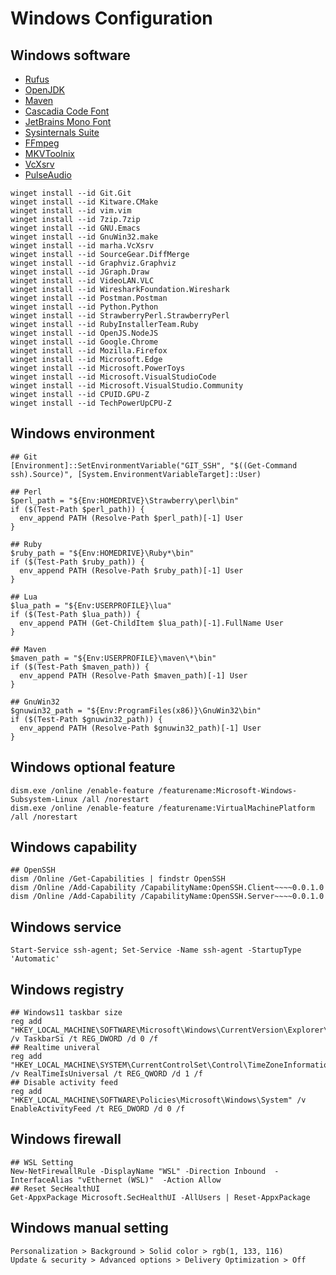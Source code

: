# Windows Configuration

## Windows software

- [Rufus](http://rufus.ie/)
- [OpenJDK](https://developers.redhat.com/products/openjdk/download)
- [Maven](https://maven.apache.org/download.cgi)
- [Cascadia Code Font](https://github.com/microsoft/cascadia-code)
- [JetBrains Mono Font](https://github.com/JetBrains/JetBrainsMono)
- [Sysinternals Suite](https://docs.microsoft.com/en-us/sysinternals/downloads/)
- [FFmpeg](https://www.gyan.dev/ffmpeg/builds/)
- [MKVToolnix](https://www.fosshub.com/MKVToolNix.html)
- [VcXsrv](https://sourceforge.net/projects/vcxsrv/)
- [PulseAudio](https://www.freedesktop.org/wiki/Software/PulseAudio/Ports/Windows/Support/)

```
winget install --id Git.Git
winget install --id Kitware.CMake
winget install --id vim.vim
winget install --id 7zip.7zip
winget install --id GNU.Emacs
winget install --id GnuWin32.make
winget install --id marha.VcXsrv
winget install --id SourceGear.DiffMerge
winget install --id Graphviz.Graphviz
winget install --id JGraph.Draw
winget install --id VideoLAN.VLC
winget install --id WiresharkFoundation.Wireshark
winget install --id Postman.Postman
winget install --id Python.Python
winget install --id StrawberryPerl.StrawberryPerl
winget install --id RubyInstallerTeam.Ruby
winget install --id OpenJS.NodeJS
winget install --id Google.Chrome
winget install --id Mozilla.Firefox
winget install --id Microsoft.Edge
winget install --id Microsoft.PowerToys
winget install --id Microsoft.VisualStudioCode
winget install --id Microsoft.VisualStudio.Community
winget install --id CPUID.GPU-Z
winget install --id TechPowerUpCPU-Z
```

## Windows environment

```
## Git
[Environment]::SetEnvironmentVariable("GIT_SSH", "$((Get-Command ssh).Source)", [System.EnvironmentVariableTarget]::User)

## Perl
$perl_path = "${Env:HOMEDRIVE}\Strawberry\perl\bin"
if ($(Test-Path $perl_path)) {
  env_append PATH (Resolve-Path $perl_path)[-1] User
}

## Ruby
$ruby_path = "${Env:HOMEDRIVE}\Ruby*\bin"
if ($(Test-Path $ruby_path)) {
  env_append PATH (Resolve-Path $ruby_path)[-1] User
}

## Lua
$lua_path = "${Env:USERPROFILE}\lua"
if ($(Test-Path $lua_path)) {
  env_append PATH (Get-ChildItem $lua_path)[-1].FullName User
}

## Maven
$maven_path = "${Env:USERPROFILE}\maven\*\bin"
if ($(Test-Path $maven_path)) {
  env_append PATH (Resolve-Path $maven_path)[-1] User
}

## GnuWin32
$gnuwin32_path = "${Env:ProgramFiles(x86)}\GnuWin32\bin"
if ($(Test-Path $gnuwin32_path)) {
  env_append PATH (Resolve-Path $gnuwin32_path)[-1] User
}
```

## Windows optional feature

```
dism.exe /online /enable-feature /featurename:Microsoft-Windows-Subsystem-Linux /all /norestart
dism.exe /online /enable-feature /featurename:VirtualMachinePlatform /all /norestart
```

## Windows capability

```
## OpenSSH
dism /Online /Get-Capabilities | findstr OpenSSH
dism /Online /Add-Capability /CapabilityName:OpenSSH.Client~~~~0.0.1.0
dism /Online /Add-Capability /CapabilityName:OpenSSH.Server~~~~0.0.1.0
```

## Windows service

```
Start-Service ssh-agent; Set-Service -Name ssh-agent -StartupType 'Automatic'
```

## Windows registry

```
## Windows11 taskbar size
reg add "HKEY_LOCAL_MACHINE\SOFTWARE\Microsoft\Windows\CurrentVersion\Explorer\Advanced" /v TaskbarSi /t REG_DWORD /d 0 /f
## Realtime univeral
reg add "HKEY_LOCAL_MACHINE\SYSTEM\CurrentControlSet\Control\TimeZoneInformation" /v RealTimeIsUniversal /t REG_QWORD /d 1 /f
## Disable activity feed
reg add "HKEY_LOCAL_MACHINE\SOFTWARE\Policies\Microsoft\Windows\System" /v EnableActivityFeed /t REG_DWORD /d 0 /f
```

## Windows firewall

```
## WSL Setting
New-NetFirewallRule -DisplayName "WSL" -Direction Inbound  -InterfaceAlias "vEthernet (WSL)"  -Action Allow
## Reset SecHealthUI
Get-AppxPackage Microsoft.SecHealthUI -AllUsers | Reset-AppxPackage
```

## Windows manual setting

```
Personalization > Background > Solid color > rgb(1, 133, 116)
Update & security > Advanced options > Delivery Optimization > Off
```
